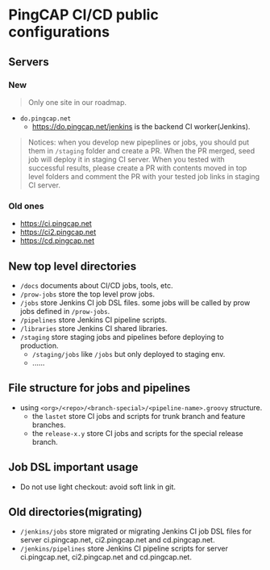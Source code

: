# PingCAP CI/CD public configurations


## Servers

### New

> Only one site in our roadmap.

- `do.pingcap.net`
  - https://do.pingcap.net/jenkins is the backend CI worker(Jenkins).

> Notices: when you develop new pipeplines or jobs, 
> you should put them in `/staging` folder and create a PR. When the PR merged, seed job will deploy it in staging CI server.
> When you tested with successful results, please create a PR with contents moved in top level folders and comment the PR with
> your tested job links in staging CI server.

### Old ones

- https://ci.pingcap.net
- https://ci2.pingcap.net
- https://cd.pingcap.net

## New top level directories

- `/docs` documents about CI/CD jobs, tools, etc.
- `/prow-jobs` store the top level prow jobs.
- `/jobs` store Jenkins CI job DSL files. some jobs will be called by prow jobs defined in `/prow-jobs`.
- `/pipelines` store Jenkins CI pipeline scripts.
- `/libraries` store Jenkins CI shared libraries.
- `/staging` store staging jobs and pipelines before deploying to production.
  - `/staging/jobs` like `/jobs` but only deployed to staging env.
  - ......

## File structure for jobs and pipelines

- using `<org>/<repo>/<branch-special>/<pipeline-name>.groovy` structure.
  - the `lastet` store CI jobs and scripts for trunk branch and feature branches.
  - the `release-x.y` store CI jobs and scripts for the special release branch.

## Job DSL important usage

- Do not use light checkout: avoid soft link in git.

## Old directories(migrating)

- `/jenkins/jobs` store migrated or migrating Jenkins CI job DSL files for server ci.pingcap.net, ci2.pingcap.net and cd.pingcap.net.
- `/jenkins/pipelines` store Jenkins CI pipeline scripts for server ci.pingcap.net, ci2.pingcap.net and cd.pingcap.net.
